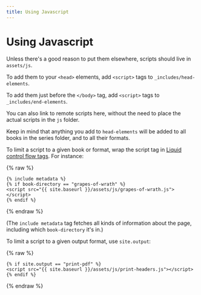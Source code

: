 ```yaml
---
title: Using Javascript
---
```


# Using Javascript

Unless there's a good reason to put them elsewhere, scripts should live in `assets/js`.

To add them to your `<head>` elements, add `<script>` tags to `_includes/head-elements`. 

To add them just before the `</body>` tag, add `<script>` tags to `_includes/end-elements`. 

You can also link to remote scripts here, without the need to place the actual scripts in the `js` folder.

Keep in mind that anything you add to `head-elements` will be added to all books in the series folder, and to all their formats.

To limit a script to a given book or format, wrap the script tag in [Liquid control flow tags](https://help.shopify.com/themes/liquid/tags/control-flow-tags). For instance:

{% raw %}
```
{% include metadata %}
{% if book-directory == "grapes-of-wrath" %}
<script src="{{ site.baseurl }}/assets/js/grapes-of-wrath.js"></script>
{% endif %}
```
{% endraw %}

(The `include metadata` tag fetches all kinds of information about the page, including which `book-directory` it's in.)

To limit a script to a given output format, use `site.output`:

{% raw %}
```
{% if site.output == "print-pdf" %}
<script src="{{ site.baseurl }}/assets/js/print-headers.js"></script>
{% endif %}
```
{% endraw %}
